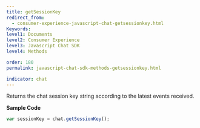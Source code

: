 ```yaml
---
title: getSessionKey
redirect_from:
  - consumer-experience-javascript-chat-getsessionkey.html
Keywords:
level1: Documents
level2: Consumer Experience
level3: Javascript Chat SDK
level4: Methods

order: 180
permalink: javascript-chat-sdk-methods-getsessionkey.html

indicator: chat
---
```


Returns the chat session key string according to the latest events received.

**Sample Code**

```javascript
var sessionKey = chat.getSessionKey();
```
